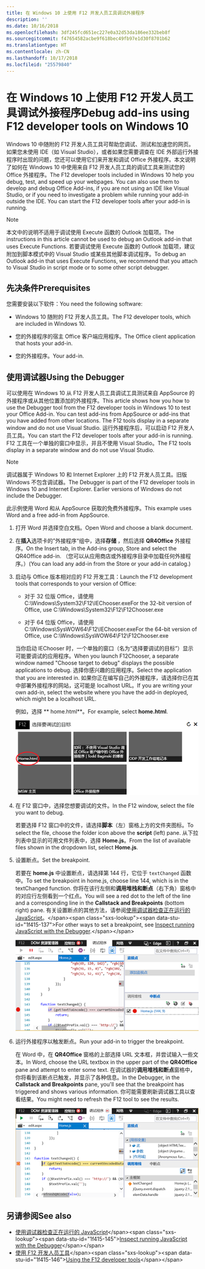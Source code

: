 ```yaml
---
title: 在 Windows 10 上使用 F12 开发人员工具调试外接程序
description: ''
ms.date: 10/16/2018
ms.openlocfilehash: 3df245fcd651ec227e0a32d53da186ee332beb8f
ms.sourcegitcommit: f47654582acbe9f618bec49fb97e1d30f8701b62
ms.translationtype: HT
ms.contentlocale: zh-CN
ms.lasthandoff: 10/17/2018
ms.locfileid: "25579840"
---
```

# <a name="debug-add-ins-using-f12-developer-tools-on-windows-10"></a><span data-ttu-id="1f415-102">在 Windows 10 上使用 F12 开发人员工具调试外接程序</span><span class="sxs-lookup"><span data-stu-id="1f415-102">Debug add-ins using F12 developer tools on Windows 10</span></span>

<span data-ttu-id="1f415-p101">Windows 10 中随附的 F12 开发人员工具可帮助您调试、测试和加速您的网页。如果您未使用 IDE（如 Visual Studio），或者如果您需要调查在 IDE 外部运行外接程序时出现的问题，您还可以使用它们来开发和调试 Office 外接程序。本文说明了如何在 Windows 10 中使用来自 F12 开发人员工具的调试工具来测试您的 Office 外接程序。</span><span class="sxs-lookup"><span data-stu-id="1f415-p101">The F12 developer tools included in Windows 10 help you debug, test, and speed up your webpages. You can also use them to develop and debug Office Add-ins, if you are not using an IDE like Visual Studio, or if you need to investigate a problem while running your add-in outside the IDE. You can start the F12 developer tools after your add-in is running.</span></span>

> [!NOTE]
> <span data-ttu-id="1f415-106">本文中的说明不适用于调试使用 Execute 函数的 Outlook 加载项。</span><span class="sxs-lookup"><span data-stu-id="1f415-106">The instructions in this article cannot be used to debug an Outlook add-in that uses Execute Functions.</span></span> <span data-ttu-id="1f415-107">若要调试使用 Execute 函数的 Outlook 加载项，建议附加到脚本模式中的 Visual Studio 或某些其他脚本调试程序。</span><span class="sxs-lookup"><span data-stu-id="1f415-107">To debug an Outlook add-in that uses Execute Functions, we recommend that you attach to Visual Studio in script mode or to some other script debugger.</span></span>

## <a name="prerequisites"></a><span data-ttu-id="1f415-108">先决条件</span><span class="sxs-lookup"><span data-stu-id="1f415-108">Prerequisites</span></span>

<span data-ttu-id="1f415-109">您需要安装以下软件：</span><span class="sxs-lookup"><span data-stu-id="1f415-109">You need the following software:</span></span>

- <span data-ttu-id="1f415-110">Windows 10 随附的 F12 开发人员工具。</span><span class="sxs-lookup"><span data-stu-id="1f415-110">The F12 developer tools, which are included in Windows 10.</span></span> 
    
- <span data-ttu-id="1f415-111">您的外接程序的宿主 Office 客户端应用程序。</span><span class="sxs-lookup"><span data-stu-id="1f415-111">The Office client application that hosts your add-in.</span></span> 
    
- <span data-ttu-id="1f415-112">您的外接程序。</span><span class="sxs-lookup"><span data-stu-id="1f415-112">Your add-in.</span></span> 

## <a name="using-the-debugger"></a><span data-ttu-id="1f415-113">使用调试器</span><span class="sxs-lookup"><span data-stu-id="1f415-113">Using the Debugger</span></span>

<span data-ttu-id="1f415-114">可以使用在 Windows 10 从 F12 开发人员工具调试工具测试来自 AppSource 的外接程序或从其他位置添加的外接程序。</span><span class="sxs-lookup"><span data-stu-id="1f415-114">This article shows how you how to use the Debugger tool from the F12 developer tools in Windows 10 to test your Office Add-in. You can test add-ins from AppSource or add-ins that you have added from other locations. The F12 tools display in a separate window and do not use Visual Studio.</span></span> <span data-ttu-id="1f415-115">运行外接程序后，可以启动 F12 开发人员工具。</span><span class="sxs-lookup"><span data-stu-id="1f415-115">You can start the F12 developer tools after your add-in is running.</span></span> <span data-ttu-id="1f415-116">F12 工具在一个单独的窗口中显示，并且不使用 Visual Studio。</span><span class="sxs-lookup"><span data-stu-id="1f415-116">The F12 tools display in a separate window and do not use Visual Studio.</span></span>

> [!NOTE]
> <span data-ttu-id="1f415-p104">调试器属于 Windows 10 和 Internet Explorer 上的 F12 开发人员工具。旧版 Windows 不包含调试器。</span><span class="sxs-lookup"><span data-stu-id="1f415-p104">The Debugger is part of the F12 developer tools in Windows 10 and Internet Explorer. Earlier versions of Windows do not include the Debugger.</span></span> 

<span data-ttu-id="1f415-119">此示例使用 Word 和从 AppSource 获取的免费外接程序。</span><span class="sxs-lookup"><span data-stu-id="1f415-119">This example uses Word and a free add-in from AppSource.</span></span>

1. <span data-ttu-id="1f415-120">打开 Word 并选择空白文档。</span><span class="sxs-lookup"><span data-stu-id="1f415-120">Open Word and choose a blank document.</span></span> 
    
2. <span data-ttu-id="1f415-121">在**插入**选项卡的”外接程序“组中，选择**存储** ，然后选择 **QR4Office** 外接程序。</span><span class="sxs-lookup"><span data-stu-id="1f415-121">On the  Insert tab, in the Add-ins group, Store and select the QR4Office add-in.</span></span> <span data-ttu-id="1f415-122">（您可以从应用商店或外接程序目录中加载任何外接程序。）</span><span class="sxs-lookup"><span data-stu-id="1f415-122">(You can load any add-in from the Store or your add-in catalog.)</span></span>
    
3. <span data-ttu-id="1f415-123">启动与 Office 版本相对应的 F12 开发工具：</span><span class="sxs-lookup"><span data-stu-id="1f415-123">Launch the F12 development tools that corresponds to your version of Office:</span></span>
    
   - <span data-ttu-id="1f415-124">对于 32 位版 Office，请使用 C:\Windows\System32\F12\IEChooser.exe</span><span class="sxs-lookup"><span data-stu-id="1f415-124">For the 32-bit version of Office, use C:\Windows\System32\F12\F12Chooser.exe</span></span>
    
   - <span data-ttu-id="1f415-125">对于 64 位版 Office，请使用 C:\Windows\SysWOW64\F12\IEChooser.exe</span><span class="sxs-lookup"><span data-stu-id="1f415-125">For the 64-bit version of Office, use C:\Windows\SysWOW64\F12\F12Chooser.exe</span></span>
    
   <span data-ttu-id="1f415-126">当你启动 IEChooser 时，一个单独的窗口（名为“选择要调试的目标”）显示可能要调试的应用程序。</span><span class="sxs-lookup"><span data-stu-id="1f415-126">When you launch F12Chooser, a separate window named "Choose target to debug" displays the possible applications to debug.</span></span> <span data-ttu-id="1f415-127">选择你感兴趣的应用程序。</span><span class="sxs-lookup"><span data-stu-id="1f415-127">Select the application that you are interested in.</span></span> <span data-ttu-id="1f415-128">如果你正在编写自己的外接程序，请选择你已在其中部署外接程序的网站，这可能是 localhost URL。</span><span class="sxs-lookup"><span data-stu-id="1f415-128">If you are writing your own add-in, select the website where you have the add-in deployed, which might be a localhost URL.</span></span> 
    
   <span data-ttu-id="1f415-129">例如，选择 \*\* home.html\*\*。</span><span class="sxs-lookup"><span data-stu-id="1f415-129">For example, select **home.html**.</span></span> 
    
   ![IEChooser 界面，指向气泡加载项](../images/choose-target-to-debug.png)

4. <span data-ttu-id="1f415-131">在 F12 窗口中，选择您想要调试的文件。</span><span class="sxs-lookup"><span data-stu-id="1f415-131">In the F12 window, select the file you want to debug.</span></span>
    
   <span data-ttu-id="1f415-132">若要选择 F12 窗口中的文件，请选择**脚本**（左）窗格上方的文件夹图标。</span><span class="sxs-lookup"><span data-stu-id="1f415-132">To select the file, choose the folder icon above the  **script** (left) pane.</span></span> <span data-ttu-id="1f415-133">从下拉列表中显示的可用文件列表中，选择 **Home.js**。</span><span class="sxs-lookup"><span data-stu-id="1f415-133">From the list of available files shown in the dropdown list, select **Home.js**.</span></span>
    
5. <span data-ttu-id="1f415-134">设置断点。</span><span class="sxs-lookup"><span data-stu-id="1f415-134">Set the breakpoint.</span></span>
    
   <span data-ttu-id="1f415-135">若要在 **home.js** 中设置断点，请选择第 144 行，它位于 `textChanged` 函数中。</span><span class="sxs-lookup"><span data-stu-id="1f415-135">To set the breakpoint in home.js, choose line 144, which is in the  textChanged function.</span></span> <span data-ttu-id="1f415-136">你将在该行左侧和**调用堆栈和断点**（右下角）窗格中的对应行左侧看到一个红点。</span><span class="sxs-lookup"><span data-stu-id="1f415-136">You will see a red dot to the left of the line and a corresponding line in the **Callstack and Breakpoints** (bottom right) pane.</span></span> <span data-ttu-id="1f415-137">有关设置断点的其他方法，请参阅[使用调试器检查正在运行的 JavaScript](https://docs.microsoft.com/previous-versions/windows/internet-explorer/ie-developer/samples/dn255007(v=vs.85))。</span><span class="sxs-lookup"><span data-stu-id="1f415-137">For other ways to set a breakpoint, see [Inspect running JavaScript with the Debugger](https://docs.microsoft.com/previous-versions/windows/internet-explorer/ie-developer/samples/dn255007(v=vs.85)).</span></span> 
    
   ![在 home.js 文件中包含断点的调试程序](../images/debugger-home-js-02.png)

6. <span data-ttu-id="1f415-139">运行外接程序以触发断点。</span><span class="sxs-lookup"><span data-stu-id="1f415-139">Run your add-in to trigger the breakpoint.</span></span>
    
   <span data-ttu-id="1f415-140">在 Word 中，在 **QR4Office** 窗格的上部选择 URL 文本框，并尝试输入一些文本。</span><span class="sxs-lookup"><span data-stu-id="1f415-140">In Word, choose the URL textbox in the upper part of the **QR4Office** pane and attempt to enter some text.</span></span> <span data-ttu-id="1f415-141">在调试器的**调用堆栈和断点**窗格中，你将看到该断点已触发，并显示了各种信息。</span><span class="sxs-lookup"><span data-stu-id="1f415-141">In the Debugger, in the  **Callstack and Breakpoints** pane, you'll see that the breakpoint has triggered and shows various information.</span></span> <span data-ttu-id="1f415-142">你可能需要刷新调试器工具以查看结果。</span><span class="sxs-lookup"><span data-stu-id="1f415-142">You might need to refresh the F12 tool to see the results.</span></span>
    
   ![包含已触发断点生成结果的调试器](../images/debugger-home-js-01.png)


## <a name="see-also"></a><span data-ttu-id="1f415-144">另请参阅</span><span class="sxs-lookup"><span data-stu-id="1f415-144">See also</span></span>

- <span data-ttu-id="1f415-145">[使用调试器检查正在运行的 JavaScript](https://docs.microsoft.com/previous-versions/windows/internet-explorer/ie-developer/samples/dn255007(v=vs.85))</span><span class="sxs-lookup"><span data-stu-id="1f415-145">[Inspect running JavaScript with the Debugger](https://docs.microsoft.com/previous-versions/windows/internet-explorer/ie-developer/samples/dn255007(v=vs.85))</span></span>
- <span data-ttu-id="1f415-146">[使用 F12 开发人员工具](https://docs.microsoft.com/previous-versions/windows/internet-explorer/ie-developer/samples/bg182326(v=vs.85))</span><span class="sxs-lookup"><span data-stu-id="1f415-146">[Using the F12 developer tools](https://docs.microsoft.com/previous-versions/windows/internet-explorer/ie-developer/samples/bg182326(v=vs.85))</span></span>
